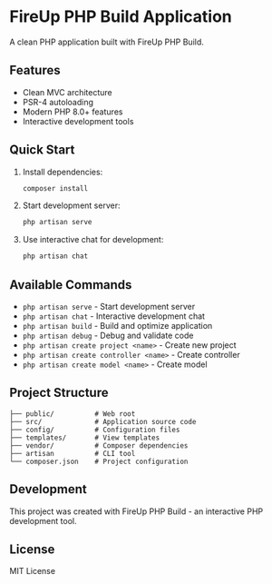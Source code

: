 # FireUp PHP Build Application

A clean PHP application built with FireUp PHP Build.

## Features

- Clean MVC architecture
- PSR-4 autoloading
- Modern PHP 8.0+ features
- Interactive development tools

## Quick Start

1. Install dependencies:
   ```bash
   composer install
   ```

2. Start development server:
   ```bash
   php artisan serve
   ```

3. Use interactive chat for development:
   ```bash
   php artisan chat
   ```

## Available Commands

- `php artisan serve` - Start development server
- `php artisan chat` - Interactive development chat
- `php artisan build` - Build and optimize application
- `php artisan debug` - Debug and validate code
- `php artisan create project <name>` - Create new project
- `php artisan create controller <name>` - Create controller
- `php artisan create model <name>` - Create model

## Project Structure

```
├── public/          # Web root
├── src/             # Application source code
├── config/          # Configuration files
├── templates/       # View templates
├── vendor/          # Composer dependencies
├── artisan          # CLI tool
└── composer.json    # Project configuration
```

## Development

This project was created with FireUp PHP Build - an interactive PHP development tool.

## License

MIT License 